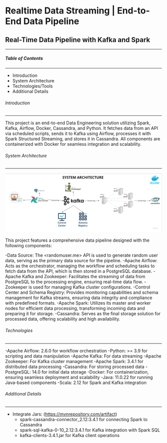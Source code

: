 # Realtime Data Streaming | End-to-End Data Pipeline
## Real-Time Data Pipeline with Kafka and Spark
_________________________________________________________________________________________________________________________________________

##### Table of Contents
_________________________________________________________________________________________________________________________________________

- Introduction
- System Architecture
- Technologies/Tools
- Additional Details


###### Introduction 
_________________________________________________________________________________________________________________________________________

This project is an end-to-end Data Engineering solution utilizing Spark, Kafka, Airflow, Docker, Cassandra, and Python. It fetches data from an API via scheduled scripts, sends it to Kafka using Airflow, processes it with Spark Structured Streaming, and stores it in Cassandra. All components are containerized with Docker for seamless integration and scalability.


###### System Architecture
_________________________________________________________________________________________________________________________________________

![System Architeture](architecture.png)

This project features a comprehensive data pipeline designed with the following components:

-Data Source: The <randomuser.me> API is used to generate random user data, serving as the primary data source for the pipeline.
-Apache Airflow: Acts as the orchestrator, managing the workflow and scheduling tasks to fetch data from the API, which is then stored in a PostgreSQL database.
-Apache Kafka and Zookeeper: Facilitates the streaming of data from PostgreSQL to the processing engine, ensuring real-time data flow. -Zookeeper is used for managing Kafka cluster configurations.
-Control Center and Schema Registry: Provides monitoring capabilities and schema management for Kafka streams, ensuring data integrity and compliance with predefined formats.
-Apache Spark: Utilizes its master and worker nodes for efficient data processing, transforming incoming data and preparing it for storage.
-Cassandra: Serves as the final storage solution for processed data, offering scalability and high availability.

###### Technologies
_________________________________________________________________________________________________________________________________________

-Apache Airflow: 2.6.0 for workflow orchestration
-Python: >= 3.9 for scripting and data manipulation
-Apache Kafka: For data streaming
-Apache Zookeeper: For Kafka cluster management
-Apache Spark: 3.4.1 for distributed data processing
-Cassandra: For storing processed data
-PostgreSQL: 14.0 for initial data storage
-Docker: For containerization, ensuring seamless deployment and scalability
-Java: 11.0.22 for running Java-based components
-Scala: 2.12 for Spark and Kafka integration

###### Additional Details 
_________________________________________________________________________________________________________________________________________

- Integrate Jars: (https://mvnrepository.com/artifact)
  - spark-cassandra-connector_2.12:3.4.1 for connecting Spark to Cassandra
  - spark-sql-kafka-0-10_2.12:3.4.1 for Kafka integration with Spark SQL
  - kafka-clients-3.4.1.jar for Kafka client operations